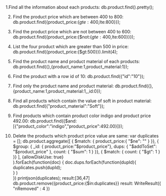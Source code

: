 1.Find all the information about each products:
db.product.find().pretty();

2. Find the product price which are between 400 to 800:
db.product.find({product_price:{$gte:400,$lte:800}});

3. Find the product price which are not between 400 to 600:
db.product.find({product_price:{$not:{$gte:400,$lte:600}}});

4. List the four product which are greater than 500 in price:
db.product.find({product_price:{$gt:500}}).limit(4);

5. Find the product name and product material of each products:
db.product.find({},{product_name:1,product_material:1});

6. Find the product with a row id of 10:
db.product.find({"id":"10"});

7. Find only the product name and product material:
db.product.find({},{product_name:1,product_material:1,_id:0});

8. Find all products which contain the value of soft in product material:
db.product.find({"product_material":"Soft"});

9. Find products which contain product color indigo and product price 492.00:
db.product.find({$and:[{"product_color":"indigo","product_price":492.00}]});

10. Delete the products which product price value are same:
var duplicates = [];
db.product.aggregate([
  { $match: { 
    product_price:{ "$ne": "" } 
  }},
  { $group: { 
    _id: { product_price:"$product_price"},
    dups: { "$addToSet": "$product_price" }, 
    count: { "$sum": 1 } 
  }}, 
  { $match: { 
    count: { "$gt": 1 }
  }}
],
{allowDiskUse: true}     
).forEach(function(doc) {
        doc.dups.forEach(function(dupId){ 
        duplicates.push(dupId);  
        }
    )    
})
printjson(duplicates);
result:[36,47]
db.product.remove({product_price:{$in:duplicates}} 
result: WriteResult({ "nRemoved" : 4 })
